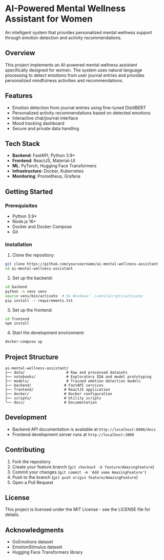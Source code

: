 # AI-Powered Mental Wellness Assistant for Women

An intelligent system that provides personalized mental wellness support through emotion detection and activity recommendations.

## Overview

This project implements an AI-powered mental wellness assistant specifically designed for women. The system uses natural language processing to detect emotions from user journal entries and provides personalized mindfulness activities and recommendations.

## Features

- Emotion detection from journal entries using fine-tuned DistilBERT
- Personalized activity recommendations based on detected emotions
- Interactive chat/journal interface
- Mood tracking dashboard
- Secure and private data handling

## Tech Stack

- **Backend**: FastAPI, Python 3.9+
- **Frontend**: ReactJS, Material-UI
- **ML**: PyTorch, Hugging Face Transformers
- **Infrastructure**: Docker, Kubernetes
- **Monitoring**: Prometheus, Grafana

## Getting Started

### Prerequisites

- Python 3.9+
- Node.js 16+
- Docker and Docker Compose
- Git

### Installation

1. Clone the repository:
```bash
git clone https://github.com/yourusername/ai-mental-wellness-assistant.git
cd ai-mental-wellness-assistant
```

2. Set up the backend:
```bash
cd backend
python -m venv venv
source venv/bin/activate  # On Windows: .\venv\Scripts\activate
pip install -r requirements.txt
```

3. Set up the frontend:
```bash
cd frontend
npm install
```

4. Start the development environment:
```bash
docker-compose up
```

## Project Structure

```
ai-mental-wellness-assistant/
├── data/                   # Raw and processed datasets
├── notebooks/              # Exploratory EDA and model prototyping
├── models/                 # Trained emotion detection models
├── backend/               # FastAPI services
├── frontend/              # ReactJS application
├── docker/                # Docker configuration
├── scripts/               # Utility scripts
└── docs/                  # Documentation
```

## Development

- Backend API documentation is available at `http://localhost:8000/docs`
- Frontend development server runs at `http://localhost:3000`

## Contributing

1. Fork the repository
2. Create your feature branch (`git checkout -b feature/AmazingFeature`)
3. Commit your changes (`git commit -m 'Add some AmazingFeature'`)
4. Push to the branch (`git push origin feature/AmazingFeature`)
5. Open a Pull Request

## License

This project is licensed under the MIT License - see the LICENSE file for details.

## Acknowledgments

- GoEmotions dataset
- EmotionStimulus dataset
- Hugging Face Transformers library 
